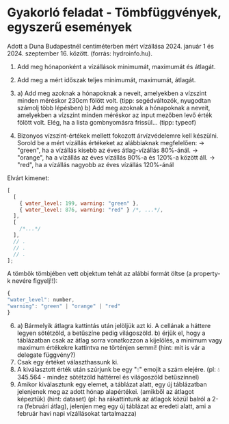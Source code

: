 # Gyakorló feladat - Tömbfüggvények, egyszerű események

Adott a Duna Budapestnél centiméterben mért vízállása 2024. január 1 és 2024. szeptember 16. között. (forrás: hydroinfo.hu).

1. Add meg hónaponként a vízállások minimumát, maximumát és átlagát.

2. Add meg a mért időszak teljes minimumát, maximumát, átlagát.

3. a) Add meg azoknak a hónapoknak a neveit, amelyekben a vízszint minden méréskor 230cm fölött volt. (tipp: segédváltozók, nyugodtan számolj több lépésben)
   b) Add meg azoknak a hónapoknak a neveit, amelyekben a vízszint minden méréskor az input mezőben levő érték fölött volt.
   Elég, ha a lista gombnyomásra frissül... (tipp: typeof)

4. Bizonyos vízszint-értékek mellett fokozott árvízvédelemre kell készülni.
   Sorold be a mért vízállás értékeket az alábbiaknak megfelelően:
   -> "green", ha a vízállás kisebb az éves átlag-vízállás 80%-ánál.
   -> "orange", ha a vízállás az éves vízállás 80%-a és 120%-a között áll.
   -> "red", ha a vízállás nagyobb az éves vízállás 120%-ánál

Elvárt kimenet:

```js
[
  [
    { water_level: 199, warning: "green" },
    { water_level: 876, warning: "red" } /*, ...*/,
  ],
  [
    /*...*/
  ],
  // .
  // .
  // .
];
```

A tömbök tömbjében vett objektum tehát az alábbi formát öltse (a property-k nevére figyelj!!):

```js
{
"water_level": number,
"warning": "green" | "orange" | "red"
}
```

6. a) Bármelyik átlagra kattintás után jelöljük azt ki. A cellának a háttere legyen sötétzöld, a betűszíne pedig világoszöld.
   b) érjük el, hogy a táblázatban csak az átlag sorra vonatkozzon a kijelölés, a minimum vagy maximum értékekre kattintva ne történjen semmi! (hint: mit is vár a delegate függvény?)
7. Csak egy értéket választhassunk ki.
8. A kiválasztott érték után szúrjunk be egy "💧" emojit a szám elejére. (pl: 💧345.564 - mindez sötétzöld háttérrel és világoszöld betűszínnel)
9. Amikor kiválasztunk egy elemet, a táblázat alatt, egy új táblázatban jelenjenek meg az adott hónap alapértékei. (amikből az átlagot képeztük) (hint: dataset)
   (pl: ha rákattintunk az átlagok közül balról a 2-ra (februári átlag), jelenjen meg egy új táblázat az eredeti alatt, ami a február havi napi vízállásokat tartalmazza)
